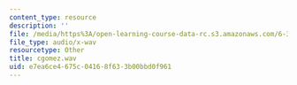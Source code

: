 ```yaml
---
content_type: resource
description: ''
file: /media/https%3A/open-learning-course-data-rc.s3.amazonaws.com/6-341-discrete-time-signal-processing-fall-2005/e7ea6ce4675c04168f633b00bbd0f961_cgomez.wav
file_type: audio/x-wav
resourcetype: Other
title: cgomez.wav
uid: e7ea6ce4-675c-0416-8f63-3b00bbd0f961
---
```

